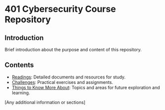 # 401 Cybersecurity Course Repository

## Introduction
Brief introduction about the purpose and content of this repository.

## Contents
- [Readings](/Readings/ReadmeR.md): Detailed documents and resources for study.
- [Challenges](/Challenges/ReadmeC.md): Practical exercises and assignments.
- [Things to Know More About](/ThingsToKnowMoreAbout/ReadmeT.md): Topics and areas for future exploration and learning.

[Any additional information or sections]
